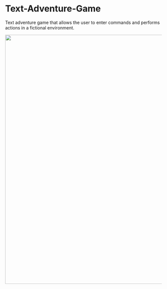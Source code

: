 # Text-Adventure-Game

Text adventure game that allows the user to enter commands and performs actions in a fictional environment.

<p align="center">
  <img src="https://user-images.githubusercontent.com/70657426/153686800-68637f36-8d49-4e7f-a79b-5c3e11c08c97.jpg" width="800">
</p>

